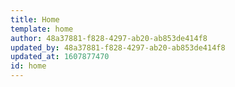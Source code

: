 ```yaml
---
title: Home
template: home
author: 48a37881-f828-4297-ab20-ab853de414f8
updated_by: 48a37881-f828-4297-ab20-ab853de414f8
updated_at: 1607877470
id: home
---
```


